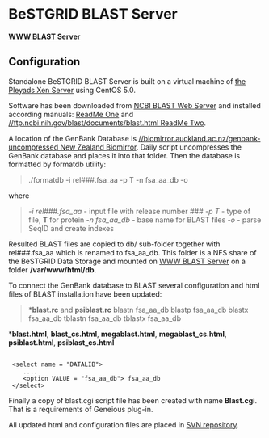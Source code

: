 # BeSTGRID BLAST Server

**[WWW BLAST Server](http://blast.bestgrid.org)**

## Configuration

Standalone BeSTGRID BLAST Server is built on a virtual machine of [the Pleyads Xen Server](https://reannz.atlassian.net/wiki/pages/createpage.action?spaceKey=BeSTGRID&title=Pleyads_Server&linkCreation=true&fromPageId=3818228594) using CentOS 5.0.

Software has been downloaded from [NCBI BLAST Web Server](http://www.ncbi.nlm.nih.gov/blast/download.shtml) and installed according manuals: [ReadMe One](http://140.109.34.30/blast/readme.html) and [//ftp.ncbi.nih.gov/blast/documents/blast.html ReadMe Two](https://reannz.atlassian.net/wiki/pages/createpage.action?spaceKey=ftp&title=%2F%2Fftp.ncbi.nih.gov%2Fblast%2Fdocuments%2Fblast.html%20ReadMe%20Two).

A location of the GenBank Database is [//biomirror.auckland.ac.nz/genbank-uncompressed New Zealand Biomirror](https://reannz.atlassian.net/wiki/pages/createpage.action?spaceKey=ftp&title=%2F%2Fbiomirror.auckland.ac.nz%2Fgenbank-uncompressed%20New%20Zealand%20Biomirror). Daily script uncompresses the GenBank database and places it into that folder. Then the database is formatted by formatdb utility: 

>  ./formatdb -i rel###.fsa_aa -p T -n fsa_aa_db -o 

where

>  *-i rel###.fsa_aa* - input file with release number ###
>  *-p T* - type of file, **T** for protein
>  *-n fsa_aa_db* - base name for BLAST files
>  *-o* - parse SeqID and create indexes

Resulted BLAST files are copied to db/ sub-folder together with rel###.fsa_aa which is renamed to fsa_aa_db. This folder is a NFS share of the BeSTGRID Data Storage and mounted on [WWW BLAST Server](http://blast.bestgrid.org) on a folder **/var/www/html/db**.

To connect the GenBank database to BLAST several configuration and html files of BLAST installation have been updated:

>  ***blast.rc** and **psiblast.rc**
>  blastn fsa_aa_db
>  blastp fsa_aa_db
>  blastx fsa_aa_db
>  tblastn fsa_aa_db
>  tblastx fsa_aa_db

 ***blast.html**, **blast_cs.html**, **megablast.html**, **megablast_cs.html**, **psiblast.html**, **psiblast_cs.html**

``` 

 <select name = "DATALIB">
    ....
    <option VALUE = "fsa_aa_db"> fsa_aa_db
 </select>

```

Finally a copy of blast.cgi script file has been created with name **Blast.cgi**. That is a requirements of Geneious plug-in.

All updated html and configuration files are placed in [SVN repository](https://svn.csi.ac.nz/svn/bestgrid/themes/collab%20grid/BeSTGrid%20Wiki/blast/).
